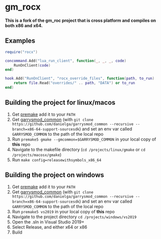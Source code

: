 # gm_rocx

**This is a fork of the gm_roc project that is cross platform and compiles on both x86 and x64.**

## Examples

```lua
require("rocx")

concommand.Add("lua_run_client", function(_, _, _, code)
    RunOnClient(code)
end)

hook.Add("RunOnClient", "rocx_override_files", function(path, to_run) 
    return file.Read("overrides/" .. path, "DATA") or to_run 
end)
```

## Building the project for linux/macos
1) Get [premake](https://github.com/premake/premake-core/releases/download/v5.0.0-alpha14/premake-5.0.0-alpha14-linux.tar.gz) add it to your `PATH`
2) Get [garrysmod_common](https://github.com/danielga/garrysmod_common) (with `git clone https://github.com/danielga/garrysmod_common --recursive --branch=x86-64-support-sourcesdk`) and set an env var called `GARRYSMOD_COMMON` to the path of the local repo
3) Run `premake5 gmake --gmcommon=$GARRYSMOD_COMMON` in your local copy of **this** repo
4) Navigate to the makefile directory (`cd /projects/linux/gmake` or `cd /projects/macosx/gmake`)
5) Run `make config=releasewithsymbols_x86_64`

## Building the project on windows
1) Get [premake](https://github.com/premake/premake-core/releases/download/v5.0.0-alpha14/premake-5.0.0-alpha14-linux.tar.gz) add it to your `PATH`
2) Get [garrysmod_common](https://github.com/danielga/garrysmod_common) (with `git clone https://github.com/danielga/garrysmod_common --recursive --branch=x86-64-support-sourcesdk`) and set an env var called `GARRYSMOD_COMMON` to the path of the local repo
3) Run `premake5 vs2019` in your local copy of **this** repo
4) Navigate to the project directory `cd /projects/windows/vs2019`
5) Open the .sln in Visual Studio 2019+
6) Select Release, and either x64 or x86
7) Build
